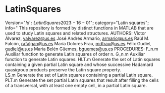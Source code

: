 # LatinSquares 
Version="$Id: LatinSquares 2023-16-01$";
category="Latin squares";
info="
This repository is formed by distinct functions in MATLAB that are used to study Latin squares and related structures.
AUTHORS: Víctor Álvarez,        valvarez@us.es
         José Andrés Armario,   armario@us.es
         Raúl M. Falcón,        rafalgan@us.es
         María Dolores Frau,    mdfrau@us.es
         Félix Gudiel,          gudiel@us.es
         María Belén Güemes,    bguemes@us.es
PROCEDURES:
  F_n.m     Auxiliar function to generate Latin squares of order n.
  G_n.m     Auxiliar function to generate Latin squares.
  HLT.m     Generate the set of Latin squares containing a given partial Latin square and whose successive Hadamard quasigroup products preserve the Latin square property.    
  LS.m      Generate the set of Latin squares containing a partial Latin square.
  PLT.m     Generate the set partial Latin squares that result after filling the cells of a transversal, with at least one empty cell, in a partial Latin square.
